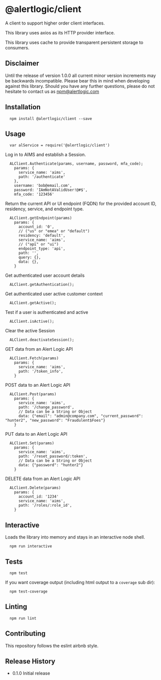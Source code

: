   @alertlogic/client
=========

A client to support higher order client interfaces.

This library uses axios as its HTTP provider interface.

This library uses cache to provide transparent persistent storage to consumers.

## Disclaimer

Until the release of version 1.0.0 all current minor version increments may be backwards incompatible. Please bear this in mind when developing against this library. Should you have any further questions, please do not hesitate to contact us as [npm@alertlogic.com](mailto:npm@alertlogic.com)

## Installation

      npm install @alertlogic/client --save

## Usage

      var alService = require('@alertlogic/client')

  Log in to AIMS and establish a Session.

      ALClient.Authenticate(params, username, password, mfa_code);
        params: {
          service_name: 'aims',
          path: '/authenticate'
        },
        username: 'bob@email.com',
        password: 'IAmNotAValidUser!@#$',
        mfa_code: '123456'
    
  Return the current API or UI endpoint (FQDN) for the provided account ID, residency, service, and endpoint type.

      ALClient.getEndpoint(params)
        params: {
          account_id: '0',
          // ("us" or "emea" or "default")
          residency: 'default',
          service_name: 'aims',
          // ("api" or "ui")
          endpoint_type: 'api',
          path: '',
          query: {},
          data: {},
        }
    
  Get authenticated user account details

      ALClient.getAuthentication();
    
  Get authenticated user active customer context

      ALClient.getActive();
    
  Test if a user is authenticated and active

      ALClient.isActive();
    
  Clear the active Session

      ALClient.deactivateSession();
    
  GET data from an Alert Logic API

      ALClient.Fetch(params)
        params: {
          service_name: 'aims',
          path: '/token_info',
        }
    
  POST data to an Alert Logic API

      ALClient.Post(params)
        params: {
          service_name: 'aims',
          path: '/change_password',
          // Data can be a String or Object
          data: {"email": "admin@company.com", "current_password": "hunter2", "new_password": "Fraudulent$Foes"}
        }
        
  PUT data to an Alert Logic API

      ALClient.Set(params)
        params: {
          service_name: 'aims',
          path: '/reset_password/:token',
          // Data can be a String or Object
          data: {"password": "hunter2"}
        }
    
  DELETE data from an Alert Logic API

      ALClient.Delete(params)
        params: {
          account_id: '1234'
          service_name: 'aims',
          path: '/roles/:role_id',
        }

## Interactive

  Loads the library into memory and stays in an interactive node shell.
  
      npm run interactive

## Tests

      npm test

  If you want coverage output (including html output to a `coverage` sub dir):

      npm test-coverage

## Linting

      npm run lint

## Contributing

This repository follows the eslint airbnb style.

## Release History

* 0.1.0 Initial release
